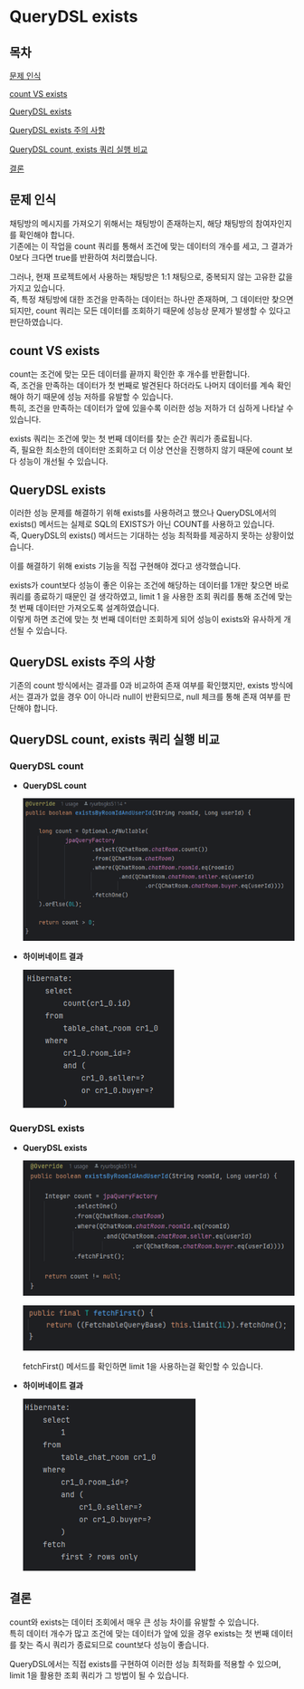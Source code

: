 # QueryDSL exists

## 목차

[문제 인식](#문제-인식)

[count VS exists](#count-vs-exists)

[QueryDSL exists](#querydsl-exists-1)

[QueryDSL exists 주의 사항](#querydsl-exists-주의-사항)

[QueryDSL count, exists 쿼리 실행 비교](#querydsl-count-exists-쿼리-실행-비교)

[결론](#결론)

## 문제 인식

채팅방의 메시지를 가져오기 위해서는 채팅방이 존재하는지, 해당 채팅방의 참여자인지를 확인해야 합니다.<br>
기존에는 이 작업을 count 쿼리를 통해서 조건에 맞는 데이터의 개수를 세고, 그 결과가 0보다 크다면 true를 반환하여 처리했습니다.

그러나, 현재 프로젝트에서 사용하는 채팅방은 1:1 채팅으로, 중복되지 않는 고유한 값을 가지고 있습니다.<br>
즉, 특정 채팅방에 대한 조건을 만족하는 데이터는 하나만 존재하며, 그 데이터만 찾으면 되지만, count 쿼리는 모든 데이터를 조회하기 때문에 성능상 문제가 발생할 수 있다고 판단하였습니다.

## count VS exists

count는 조건에 맞는 모든 데이터를 끝까지 확인한 후 개수를 반환합니다.<br>
즉, 조건을 만족하는 데이터가 첫 번째로 발견된다 하더라도 나머지 데이터를 계속 확인해야 하기 때문에 성능 저하를 유발할 수 있습니다.<br>
특히, 조건을 만족하는 데이터가 앞에 있을수록 이러한 성능 저하가 더 심하게 나타날 수 있습니다.

exists 쿼리는 조건에 맞는 첫 번째 데이터를 찾는 순간 쿼리가 종료됩니다.<br>
즉, 필요한 최소한의 데이터만 조회하고 더 이상 연산을 진행하지 않기 때문에 count 보다 성능이 개선될 수 있습니다.

## QueryDSL exists

이러한 성능 문제를 해결하기 위해 exists를 사용하려고 했으나 QueryDSL에서의 exists() 메서드는 실제로 SQL의 EXISTS가 아닌 COUNT를 사용하고 있습니다.<br>
즉, QueryDSL의 exists() 메서드는 기대하는 성능 최적화를 제공하지 못하는 상황이었습니다.

이를 해결하기 위해 exists 기능을 직접 구현해야 겠다고 생각했습니다.

exists가 count보다 성능이 좋은 이유는 조건에 해당하는 데이터를 1개만 찾으면 바로 쿼리를 종료하기 때문인 걸 생각하였고, limit 1 을 사용한 조회 쿼리를 통해 조건에 맞는 첫 번째 데이터만 가져오도록 설계하였습니다.<br>
이렇게 하면 조건에 맞는 첫 번째 데이터만 조회하게 되어 성능이 exists와 유사하게 개선될 수 있습니다.

## QueryDSL exists 주의 사항

기존의 count 방식에서는 결과를 0과 비교하여 존재 여부를 확인했지만, exists 방식에서는 결과가 없을 경우 0이 아니라 null이 반환되므로, null 체크를 통해 존재 여부를 판단해야 합니다.

## QueryDSL count, exists 쿼리 실행 비교

### QueryDSL count

- **QueryDSL count**

  ![querydslCount.PNG](../images/querydslCount.PNG)

- **하이버네이트 결과**

  ![querydslCountHibernate.PNG](../images/querydslCountHibernate.PNG)

### QueryDSL exists

- **QueryDSL exists**

  ![querydslExists.PNG](../images/querydslExists.PNG)

  ![querydslFetchFirst.PNG](../images/querydslFetchFirst.PNG)

  fetchFirst() 메서드를 확인하면 limit 1을 사용하는걸 확인할 수 있습니다.

- **하이버네이트 결과**

  ![querydslExistsHibernate.PNG](../images/querydslExistsHibernate.PNG)

## 결론

count와 exists는 데이터 조회에서 매우 큰 성능 차이를 유발할 수 있습니다.<br>
특히 데이터 개수가 많고 조건에 맞는 데이터가 앞에 있을 경우 exists는 첫 번째 데이터를 찾는 즉시 쿼리가 종료되므로 count보다 성능이 좋습니다.

QueryDSL에서는 직접 exists를 구현하여 이러한 성능 최적화를 적용할 수 있으며, limit 1을 활용한 조회 쿼리가 그 방법이 될 수 있습니다.